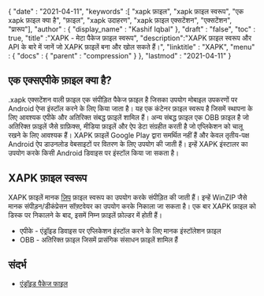 {
  "date" : "2021-04-11",
  "keywords" :[ "xapk फ़ाइल", "xapk फ़ाइल स्वरूप", "एक xapk फ़ाइल क्या है", "फ़ाइल", "xapk उदाहरण", "xapk फ़ाइल एक्सटेंशन", "एक्सटेंशन", "प्रारूप"],
  "author" : {
    "display_name" : "Kashif Iqbal"
},
  "draft" : "false",
  "toc" : true,
  "title" :"XAPK - मेटा पैकेज फ़ाइल स्वरूप",
  "description":"XAPK फ़ाइल स्वरूप और API के बारे में जानें जो XAPK फ़ाइलें बना और खोल सकते हैं।",
  "linktitle" : "XAPK",
  "menu" : {
    "docs" : {
      "parent" : "compression"
}
},
  "lastmod" : "2021-04-11"
}

## एक एक्सएपीके फ़ाइल क्या है?

.xapk एक्सटेंशन वाली फ़ाइल एक संपीड़ित पैकेज फ़ाइल है जिसका उपयोग मोबाइल उपकरणों पर Android ऐप्स इंस्टॉल करने के लिए किया जाता है। यह एक कंटेनर फ़ाइल स्वरूप है जिसमें स्थापना के लिए आवश्यक एपीके और अतिरिक्त संबद्ध फ़ाइलें शामिल हैं। अन्य संबद्ध फ़ाइल एक OBB फ़ाइल है जो अतिरिक्त फ़ाइलें जैसे ग्राफ़िक्स, मीडिया फ़ाइलें और ऐप डेटा संग्रहीत करती है जो एप्लिकेशन को चालू रखने के लिए आवश्यक हैं। XAPK फ़ाइलें Google Play द्वारा समर्थित नहीं हैं और केवल तृतीय-पक्ष Android ऐप डाउनलोड वेबसाइटों पर वितरण के लिए उपयोग की जाती हैं। इन्हें XAPK इंस्टालर का उपयोग करके किसी Android डिवाइस पर इंस्टॉल किया जा सकता है।

## XAPK फ़ाइल स्वरूप

XAPK फ़ाइलें मानक [ज़िप](/hi/compression/zip/) फ़ाइल स्वरूप का उपयोग करके संपीड़ित की जाती हैं। इन्हें WinZIP जैसे मानक संपीड़न/डीकंप्रेसन सॉफ़्टवेयर का उपयोग करके निकाला जा सकता है। एक बार XAPK फ़ाइल को डिस्क पर निकालने के बाद, इसमें निम्न फ़ाइलें फ़ोल्डर में होती हैं।

* एपीके - एंड्रॉइड डिवाइस पर एप्लिकेशन इंस्टॉल करने के लिए मानक इंस्टॉलेशन फ़ाइल
* OBB - अतिरिक्त फ़ाइल जिसमें प्रासंगिक संसाधन फ़ाइलें शामिल हैं

## संदर्भ

* [एंड्रॉइड पैकेज फाइल](https://en.wikipedia.org/wiki/Android_application_package)

